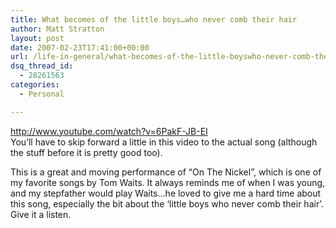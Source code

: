 ```yaml
---
title: What becomes of the little boys…who never comb their hair
author: Matt Stratton
layout: post
date: 2007-02-23T17:41:00+00:00
url: /life-in-general/what-becomes-of-the-little-boyswho-never-comb-their-hair
dsq_thread_id:
  - 28261563
categories:
  - Personal

---
```

http://www.youtube.com/watch?v=6PakF-JB-EI  
You&#8217;ll have to skip forward a little in this video to the actual song (although the stuff before it is pretty good too).

This is a great and moving performance of &#8220;On The Nickel&#8221;, which is one of my favorite songs by Tom Waits. It always reminds me of when I was young, and my stepfather would play Waits&#8230;he loved to give me a hard time about this song, especially the bit about the &#8216;little boys who never comb their hair&#8217;. Give it a listen.